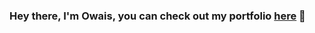 ### Hey there, I'm Owais, you can check out my portfolio [here][portfolio] 👋



[portfolio]: https://oowais.github.io/

